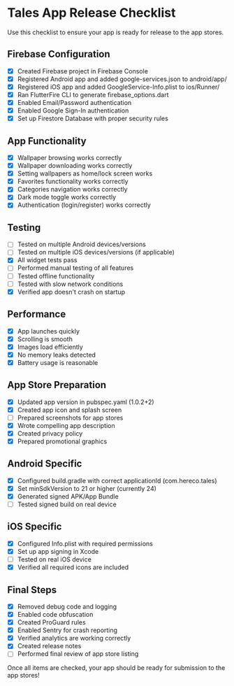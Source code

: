 # Tales App Release Checklist

Use this checklist to ensure your app is ready for release to the app stores.

## Firebase Configuration

- [x] Created Firebase project in Firebase Console
- [x] Registered Android app and added google-services.json to android/app/
- [x] Registered iOS app and added GoogleService-Info.plist to ios/Runner/
- [x] Ran FlutterFire CLI to generate firebase_options.dart
- [x] Enabled Email/Password authentication
- [x] Enabled Google Sign-In authentication
- [x] Set up Firestore Database with proper security rules

## App Functionality

- [x] Wallpaper browsing works correctly
- [x] Wallpaper downloading works correctly
- [x] Setting wallpapers as home/lock screen works
- [x] Favorites functionality works correctly
- [x] Categories navigation works correctly
- [x] Dark mode toggle works correctly
- [x] Authentication (login/register) works correctly

## Testing

- [ ] Tested on multiple Android devices/versions
- [ ] Tested on multiple iOS devices/versions (if applicable)
- [x] All widget tests pass
- [ ] Performed manual testing of all features
- [ ] Tested offline functionality
- [ ] Tested with slow network conditions
- [x] Verified app doesn't crash on startup

## Performance

- [x] App launches quickly
- [x] Scrolling is smooth
- [x] Images load efficiently
- [x] No memory leaks detected
- [x] Battery usage is reasonable

## App Store Preparation

- [x] Updated app version in pubspec.yaml (1.0.2+2)
- [x] Created app icon and splash screen
- [ ] Prepared screenshots for app stores
- [x] Wrote compelling app description
- [x] Created privacy policy
- [x] Prepared promotional graphics

## Android Specific

- [x] Configured build.gradle with correct applicationId (com.hereco.tales)
- [x] Set minSdkVersion to 21 or higher (currently 24)
- [x] Generated signed APK/App Bundle
- [ ] Tested signed build on real device

## iOS Specific

- [x] Configured Info.plist with required permissions
- [x] Set up app signing in Xcode
- [ ] Tested on real iOS device
- [x] Verified all required icons are included

## Final Steps

- [x] Removed debug code and logging
- [x] Enabled code obfuscation
- [x] Created ProGuard rules
- [x] Enabled Sentry for crash reporting
- [x] Verified analytics are working correctly
- [x] Created release notes
- [ ] Performed final review of app store listing

Once all items are checked, your app should be ready for submission to the app stores!
